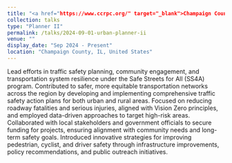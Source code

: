 ```yaml
---
title: "<a href="https://www.ccrpc.org/" target="_blank">Champaign County Regional Planning Commission (CCRPC)</a>"
collection: talks
type: "Planner II"
permalink: /talks/2024-09-01-urban-planner-ii
venue: ""
display_date: "Sep 2024 - Present"
location: "Champaign County, IL, United States"
---
```


Lead efforts in traffic safety planning, community engagement, and transportation system resilience under the Safe Streets for All (SS4A) program. Contributed to safer, more equitable transportation networks across the region by developing and implementing comprehensive traffic safety action plans for both urban and rural areas. Focused on reducing roadway fatalities and serious injuries, aligned with Vision Zero principles, and employed data-driven approaches to target high-risk areas. Collaborated with local stakeholders and government officials to secure funding for projects, ensuring alignment with community needs and long-term safety goals. Introduced innovative strategies for improving pedestrian, cyclist, and driver safety through infrastructure improvements, policy recommendations, and public outreach initiatives.
